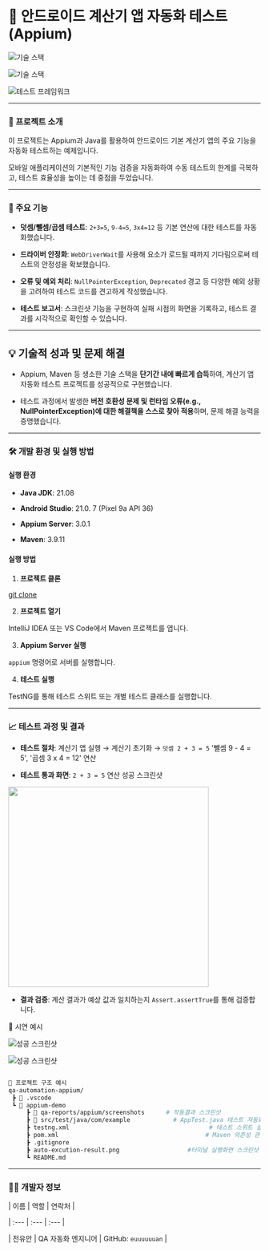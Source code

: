 # 📱 안드로이드 계산기 앱 자동화 테스트 (Appium)


![기술 스택](https://img.shields.io/badge/Java-007396?style=flat-square\&logo=Java\&logoColor=white)

![기술 스택](https://img.shields.io/badge/Appium-000000?style=flat-square\&logo=appium\&logoColor=white)

![테스트 프레임워크](https://img.shields.io/badge/TestNG-B31B1B?style=flat-square\&logo=testng\&logoColor=white)

---

### 🌟 프로젝트 소개

이 프로젝트는 Appium과 Java를 활용하여 안드로이드 기본 계산기 앱의 주요 기능을 자동화 테스트하는 예제입니다.

모바일 애플리케이션의 기본적인 기능 검증을 자동화하여 수동 테스트의 한계를 극복하고, 테스트 효율성을 높이는 데 중점을 두었습니다.

---

### 🚀 주요 기능

-   **덧셈/뺄셈/곱셈 테스트**: `2+3=5`, `9-4=5`, `3x4=12` 등 기본 연산에 대한 테스트를 자동화했습니다.

-   **드라이버 안정화**: `WebDriverWait`를 사용해 요소가 로드될 때까지 기다림으로써 테스트의 안정성을 확보했습니다.

-   **오류 및 예외 처리**: `NullPointerException`, `Deprecated` 경고 등 다양한 예외 상황을 고려하여 테스트 코드를 견고하게 작성했습니다.

-   **테스트 보고서**: 스크린샷 기능을 구현하여 실패 시점의 화면을 기록하고, 테스트 결과를 시각적으로 확인할 수 있습니다.

---

## 💡 기술적 성과 및 문제 해결

-   Appium, Maven 등 생소한 기술 스택을 **단기간 내에 빠르게 습득**하여, 계산기 앱 자동화 테스트 프로젝트를 성공적으로 구현했습니다.

-   테스트 과정에서 발생한 **버전 호환성 문제 및 런타임 오류(e.g., NullPointerException)에 대한 해결책을 스스로 찾아 적용**하며, 문제 해결 능력을 증명했습니다.

---

### 🛠️ 개발 환경 및 실행 방법

#### **실행 환경**

-   **Java JDK**: 21.08

-   **Android Studio**: 21.0. 7 (Pixel 9a API 36)

-   **Appium Server**: 3.0.1

-   **Maven**: 3.9.11



#### **실행 방법**

1.  **프로젝트 클론**

[git clone](https://github.com/euuuuuuan/qa-automation-appium.git)

2.  **프로젝트 열기**

IntelliJ IDEA 또는 VS Code에서 Maven 프로젝트를 엽니다.

3.  **Appium Server 실행**

`appium` 명령어로 서버를 실행합니다.

4.  **테스트 실행**

TestNG를 통해 테스트 스위트 또는 개별 테스트 클래스를 실행합니다.

---

### 📈 테스트 과정 및 결과

-   **테스트 절차**: 계산기 앱 실행 → 계산기 초기화 → `덧셈 2 + 3 = 5` '뺄셈 9 - 4 = 5', '곱셈 3 x 4 = 12' 연산

-   **테스트 통과 화면**: `2 + 3 = 5` 연산 성공 스크린샷

<img src="https://github.com/euuuuuuan/qa-automation-appium/blob/main/appium-demo/qa-reports/appium/screenshots/addition-result-1757344421489.png" width="400"/>


-   **결과 검증**: 계산 결과가 예상 값과 일치하는지 `Assert.assertTrue`를 통해 검증합니다.

📸 시연 예시

![성공 스크린샷](https://github.com/euuuuuuan/qa-automation-appium/blob/main/auto-excution-result3.png)

![성공 스크린샷](https://github.com/euuuuuuan/qa-automation-appium/blob/main/auto-excution-result2.png)

```bash

📂 프로젝트 구조 예시
qa-automation-appium/
 ┣ 📂 .vscode
 ┗ 📂 appium-demo
     ┣ 📂 qa-reports/appium/screenshots      # 작동결과 스크린샷
     ┣ 📂 src/test/java/com/example            # AppTest.java 테스트 자동화 코드
     ┣ testng.xml                                       # 테스트 스위트 설정
     ┣ pom.xml                                         # Maven 의존성 관리
     ┣ .gitignore          
     ┣ auto-excution-result.png                   #터미널 실행화면 스크린샷
     ┗ README.md
```

---

### 🧑‍💻 개발자 정보

| 이름 | 역할 | 연락처 |

| :--- | :--- | :--- |

| 전유안 | QA 자동화 엔지니어 | GitHub: `euuuuuuan` |

